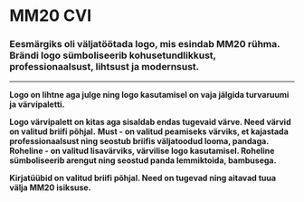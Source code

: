 # MM20 CVI
### Eesmärgiks oli väljatöötada logo, mis esindab MM20 rühma. Brändi logo sümboliseerib kohusetundlikkust, professionaalsust, lihtsust ja modernsust.
***
**Logo on lihtne aga julge ning logo kasutamisel on vaja jälgida turvaruumi ja värvipaletti.**

**Logo värvipalett on kitas aga sisaldab endas tugevaid värve. Need värvid on valitud briifi põhjal.**
**Must - on valitud peamiseks värviks, et kajastada professionaalsust ning seostub briifis väljatoodud looma, pandaga.**
**Roheline - on valitud lisavärviks, värvilise logo kasutamisel. Roheline sümboliseerib arengut ning seostud panda lemmiktoida, bambusega.**

**Kirjatüübid on valitud briifi põhjal. Need on tugevad ning aitavad tuua välja MM20 isiksuse.**